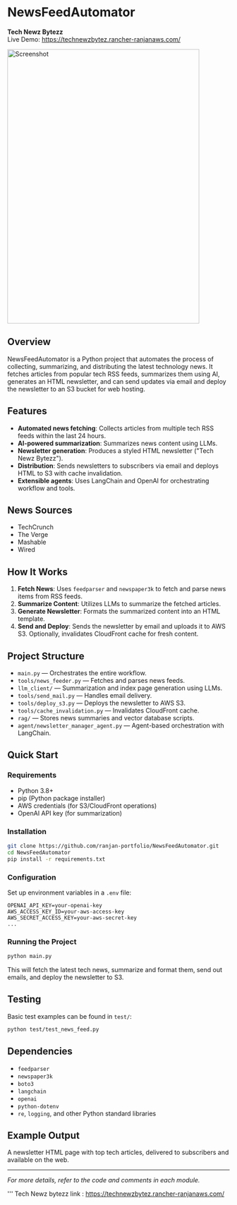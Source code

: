 # NewsFeedAutomator

**Tech Newz Bytezz**  
Live Demo: https://technewzbytez.rancher-ranjanaws.com/

<img width="435" height="622" alt="Screenshot" src="https://github.com/user-attachments/assets/cc9c52bb-d0d0-40c0-9e0b-4bedcccfbf0f" />

## Overview

NewsFeedAutomator is a Python project that automates the process of collecting, summarizing, and distributing the latest technology news. It fetches articles from popular tech RSS feeds, summarizes them using AI, generates an HTML newsletter, and can send updates via email and deploy the newsletter to an S3 bucket for web hosting.

## Features

- **Automated news fetching**: Collects articles from multiple tech RSS feeds within the last 24 hours.
- **AI-powered summarization**: Summarizes news content using LLMs.
- **Newsletter generation**: Produces a styled HTML newsletter ("Tech Newz Bytezz").
- **Distribution**: Sends newsletters to subscribers via email and deploys HTML to S3 with cache invalidation.
- **Extensible agents**: Uses LangChain and OpenAI for orchestrating workflow and tools.

## News Sources

- TechCrunch
- The Verge
- Mashable
- Wired

## How It Works

1. **Fetch News**: Uses `feedparser` and `newspaper3k` to fetch and parse news items from RSS feeds.
2. **Summarize Content**: Utilizes LLMs to summarize the fetched articles.
3. **Generate Newsletter**: Formats the summarized content into an HTML template.
4. **Send and Deploy**: Sends the newsletter by email and uploads it to AWS S3. Optionally, invalidates CloudFront cache for fresh content.

## Project Structure

- `main.py` — Orchestrates the entire workflow.
- `tools/news_feeder.py` — Fetches and parses news feeds.
- `llm_client/` — Summarization and index page generation using LLMs.
- `tools/send_mail.py` — Handles email delivery.
- `tools/deploy_s3.py` — Deploys the newsletter to AWS S3.
- `tools/cache_invalidation.py` — Invalidates CloudFront cache.
- `rag/` — Stores news summaries and vector database scripts.
- `agent/newsletter_manager_agent.py` — Agent-based orchestration with LangChain.

## Quick Start

### Requirements

- Python 3.8+
- pip (Python package installer)
- AWS credentials (for S3/CloudFront operations)
- OpenAI API key (for summarization)

### Installation

```bash
git clone https://github.com/ranjan-portfolio/NewsFeedAutomator.git
cd NewsFeedAutomator
pip install -r requirements.txt
```

### Configuration

Set up environment variables in a `.env` file:
```
OPENAI_API_KEY=your-openai-key
AWS_ACCESS_KEY_ID=your-aws-access-key
AWS_SECRET_ACCESS_KEY=your-aws-secret-key
...
```

### Running the Project

```bash
python main.py
```

This will fetch the latest tech news, summarize and format them, send out emails, and deploy the newsletter to S3.

## Testing

Basic test examples can be found in `test/`:
```bash
python test/test_news_feed.py
```

## Dependencies

- `feedparser`
- `newspaper3k`
- `boto3`
- `langchain`
- `openai`
- `python-dotenv`
- `re`, `logging`, and other Python standard libraries

## Example Output

A newsletter HTML page with top tech articles, delivered to subscribers and available on the web.

---

*For more details, refer to the code and comments in each module.*

''' Tech Newz bytezz link : https://technewzbytez.rancher-ranjanaws.com/
